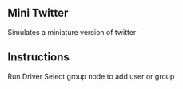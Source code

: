 ## Mini Twitter

Simulates a miniature version of twitter

## Instructions

Run Driver
Select group node to add user or group
